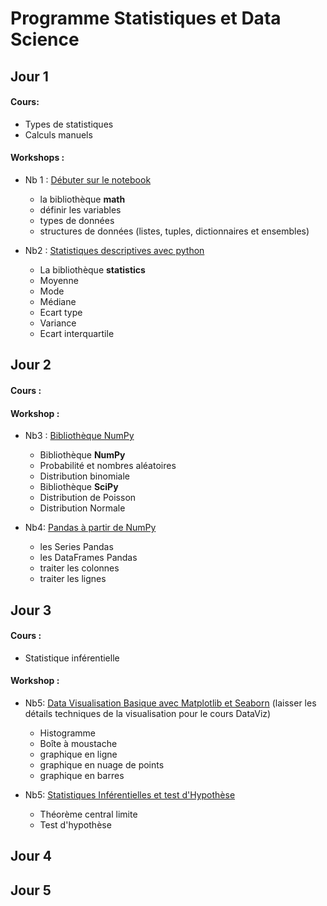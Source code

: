 # Programme Statistiques et Data Science


## Jour 1
#### Cours:
* Types de statistiques
* Calculs manuels

#### Workshops :
* Nb 1 : [Débuter sur le notebook](https://github.com/doudi0101/Statistiques-et-Data-Science/blob/main/1_d%C3%A9buter_sur_le_notebook.ipynb)
  * la bibliothèque **math**
  * définir les variables
  * types de données 
  * structures de données (listes, tuples, dictionnaires et ensembles)

* Nb2 : [Statistiques descriptives avec python](https://github.com/doudi0101/Statistiques-et-Data-Science/blob/main/2_statistiques_descriptives.ipynb)
  * La bibliothèque **statistics**
  * Moyenne
  * Mode
  * Médiane
  * Ecart type
  * Variance
  * Ecart interquartile 
 
## Jour 2
#### Cours :


#### Workshop :
* Nb3 : [Bibliothèque NumPy](https://github.com/doudi0101/Statistiques-et-Data-Science/blob/main/3_biblioth%C3%A8que_NumPy.ipynb)
  * Bibliothèque **NumPy**
  * Probabilité et nombres aléatoires
  * Distribution binomiale
  * Bibliothèque **SciPy**
  * Distribution de Poisson
  * Distribution Normale

* Nb4: [Pandas à partir de NumPy](https://github.com/doudi0101/Statistiques-et-Data-Science/blob/main/4_pandas_%C3%A0_partir_de_NumPy.ipynb)
  * les Series Pandas
  * les DataFrames Pandas
  * traiter les colonnes
  * traiter les lignes
 


## Jour 3
#### Cours :
* Statistique inférentielle

#### Workshop :
* Nb5: [Data Visualisation Basique avec Matplotlib et Seaborn](https://github.com/doudi0101/Statistiques-et-Data-Science/blob/main/5_dataviz_basique_matplotlib_seaborn.ipynb) (laisser les détails techniques de la visualisation pour le cours DataViz)
  * Histogramme
  * Boîte à moustache
  * graphique en ligne
  * graphique en nuage de points
  * graphique en barres 
  
* Nb5: [Statistiques Inférentielles et test d'Hypothèse](https://github.com/doudi0101/Statistiques-et-Data-Science/blob/main/6_statistiques_inf%C3%A9rentielles_et_test_d_hypoth%C3%A8se.ipynb)
  * Théorème central limite
  * Test d'hypothèse 

## Jour 4


## Jour 5
